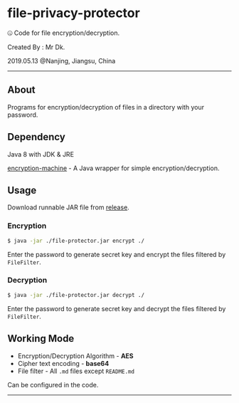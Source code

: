 # file-privacy-protector
🤐 Code for file encryption/decryption.

Created By : Mr Dk.

2019.05.13 @Nanjing, Jiangsu, China

---

## About

Programs for encryption/decryption of files in a directory with your password.

## Dependency

Java 8 with JDK & JRE

[encryption-machine](https://github.com/mrdrivingduck/encryption-machine) - A Java wrapper for simple encryption/decryption.

## Usage

Download runnable JAR file from [release](https://github.com/mrdrivingduck/file-privacy-protector/releases).

### Encryption

```bash
$ java -jar ./file-protector.jar encrypt ./
```

Enter the password to generate secret key and encrypt the files filtered by `FileFilter`.

### Decryption

```bash
$ java -jar ./file-protector.jar decrypt ./
```

Enter the password to generate secret key and decrypt the files filtered by `FileFilter`.

## Working Mode

* Encryption/Decryption Algorithm - __AES__
* Cipher text encoding - __base64__
* File filter - All `.md` files except `README.md`

Can be configured in the code.

---

